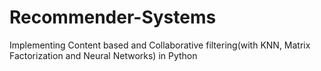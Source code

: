 # Recommender-Systems
Implementing Content based and Collaborative filtering(with KNN, Matrix Factorization and Neural Networks) in Python
